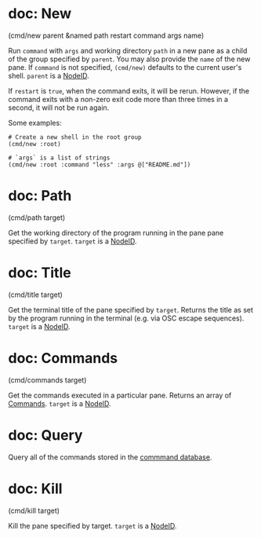 # doc: New

(cmd/new parent &named path restart command args name)

Run `command` with `args` and working directory `path` in a new pane as a child of the group specified by `parent`. You may also provide the `name` of the new pane. If `command` is not specified, `(cmd/new)` defaults to the current user's shell. `parent` is a [NodeID](/api.md#nodeid).

If `restart` is `true`, when the command exits, it will be rerun. However, if the command exits with a non-zero exit code more than three times in a second, it will not be run again.

Some examples:

```janet
# Create a new shell in the root group
(cmd/new :root)

# `args` is a list of strings
(cmd/new :root :command "less" :args @["README.md"])
```

# doc: Path

(cmd/path target)

Get the working directory of the program running in the pane pane specified by `target`. `target` is a [NodeID](/api.md#nodeid).

# doc: Title

(cmd/title target)

Get the terminal title of the pane specified by `target`. Returns the title as set by the program running in the terminal (e.g. via OSC escape sequences). `target` is a [NodeID](/api.md#nodeid).

# doc: Commands

(cmd/commands target)

Get the commands executed in a particular pane. Returns an array of [Commands](/api.md#command). `target` is a [NodeID](/api.md#nodeid).

# doc: Query

Query all of the commands stored in the [commmand database](/command-history.md).

# doc: Kill

(cmd/kill target)

Kill the pane specified by target. `target` is a [NodeID](/api.md#nodeid).
